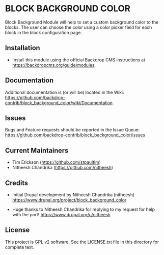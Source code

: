 BLOCK BACKGROUND COLOR
======================

Block Background Module will help to set a custom background color to the 
blocks. The user can choose the color using a color picker field for each 
block in the block configuration page.

Installation
------------

 - Install this module using the official Backdrop CMS instructions at
   https://backdropcms.org/guide/modules.
   
 Documentation
 -------------

 Additional documentation is (or will be) located in the Wiki:
 https://github.com/backdrop-contrib/block_background_color/wiki/Documentation.

 Issues
 ------

 Bugs and Feature requests should be reported in the Issue Queue:
 https://github.com/backdrop-contrib/block_background_color/issues

 Current Maintainers
 -------------------

 - Tim Erickson (https://github.com/stpaultim)
 - Nitheesh Chandrika (https://github.com/nitheesh)

 Credits
 -------

 - Initial Drupal development by Nitheesh Chandrika (nitheesh)
   https://www.drupal.org/project/block_background_color
 
 - Huge thanks to Nitheesh Chandrika for replying to my request for help with the port!
   https://www.drupal.org/u/nitheesh

 License
 -------

 This project is GPL v2 software. See the LICENSE.txt file in this directory for
 complete text.

